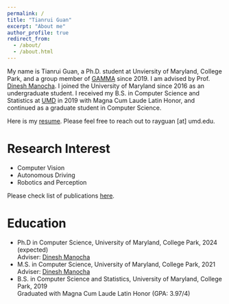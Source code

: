 ```yaml
---
permalink: /
title: "Tianrui Guan"
excerpt: "About me"
author_profile: true
redirect_from: 
  - /about/
  - /about.html
---
```


My name is Tianrui Guan, a Ph.D. student at Unviersity of Maryland, College Park, and a group member of [GAMMA](https://gamma.umd.edu/) since 2019. I am advised by Prof. [Dinesh Manocha](https://www.cs.umd.edu/people/dmanocha). I joined the University of Maryland since 2016 as an undergraduate student. I received my B.S. in Computer Science and Statistics at [UMD](https://www.cs.umd.edu/) in 2019 with Magna Cum Laude Latin Honor, and continued as a graduate student in Computer Science. 

Here is my [resume](http://rayguan97.github.io/files/resume.pdf). Please feel free to reach out to rayguan [at] umd.edu.

Research Interest
======
* Computer Vision
* Autonomous Driving
* Robotics and Perception

Please check list of publications [here](http://rayguan97.github.io/publications/).

Education
======
* Ph.D in Computer Science, University of Maryland, College Park, 2024 (expected) <br>
    Adviser: [Dinesh Manocha](https://www.cs.umd.edu/people/dmanocha)
* M.S. in Computer Science, University of Maryland, College Park, 2021  <br>
    Adviser: [Dinesh Manocha](https://www.cs.umd.edu/people/dmanocha)
* B.S. in Computer Science and Statistics, University of Maryland, College Park, 2019 <br>
    Graduated with Magna Cum Laude Latin Honor (GPA: 3.97/4)
